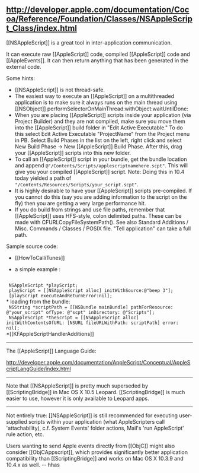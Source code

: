 http://developer.apple.com/documentation/Cocoa/Reference/Foundation/Classes/NSAppleScript_Class/index.html
----

[[NSAppleScript]] is a great tool in inter-application communication.

It can execute raw [[AppleScript]] code, compiled [[AppleScript]] code and [[AppleEvents]]. It can then return anything that has been generated in the external code.

Some hints:

* [[NSAppleScript]] is not thread-safe.
* The easiest way to execute an [[AppleScript]] on a multithreaded application is to make sure it always runs on the main thread using [[NSObject]] performSelectorOnMainThread:withObject:waitUntilDone:
* When you are placing [[AppleScript]] scripts inside your application (via Project Builder) and they are not compiled, make sure you move them into the [[AppleScript]] build folder in "Edit Active Executable." To do this select Edit Active Executable "ProjectName" from the Project menu in PB. Select Build Phases in the list on the left, right click and select New Build Phase -> New [[AppleScript]] Build Phase. After this, drag your [[AppleScript]] scripts into this new folder.
* To call an [[AppleScript]] script in your bundle, get the bundle location and append <code>@"/Contents/Scripts/applescriptnamehere.scpt"</code>. This will give you your compiled [[AppleScript]] script.  Note: Doing this in 10.4 today yielded a path of <code>"/Contents/Resources/Scripts/your_script.scpt"</code>.
* It is highly desirable to have your [[AppleScript]] scripts pre-compiled. If you cannot do this (say you are adding information to the script on the fly) then you are getting a very large performance hit.
*  If you do build from strings and use file paths, remember that [[AppleScript]] uses HFS-style, colon delimited paths. These can be made with CFURLCopyFileSystemPath(). See also Standard Additions / Misc. Commands / Classes / POSIX file.  "Tell application" can take a full path.


Sample source code:

* [[HowToCalliTunes]]

* a simple example :
<code>
 NSAppleScript *playScript;
 playScript = [[NSAppleScript alloc] initWithSource:@"beep 3"];
 [playScript executeAndReturnError:nil];
</code>
* loading from the bundle:
<code>
 NSString *scriptPath = [[NSBundle mainBundle] pathForResource: @"your_script" ofType: @"scpt" inDirectory: @"Scripts"];
 NSAppleScript *theScript = [[NSAppleScript alloc] initWithContentsOfURL: [NSURL fileURLWithPath: scriptPath] error: nil];
</code>
*[[KFAppleScriptHandlerAdditions]]



----

The [[AppleScript]] Language Guide:

http://developer.apple.com/documentation/AppleScript/Conceptual/AppleScriptLangGuide/index.html

----

Note that [[NSAppleScript]] is pretty much superseded by [[ScriptingBridge]] in Mac OS X 10.5 Leopard. [[ScriptingBridge]] is much easier to use, however it is only available to Leopard apps.

----

Not entirely true: [[NSAppleScript]] is still recommended for executing user-supplied scripts within your application (what AppleScripters call 'attachability), c.f. System Events' folder actions, Mail's 'run AppleScript' rule action, etc.

Users wanting to send Apple events directly from [[ObjC]] might also consider [[ObjCAppscript]], which provides significantly better application compatibility than [[ScriptingBridge]] and works on Mac OS X 10.3.9 and 10.4.x as well. -- hhas